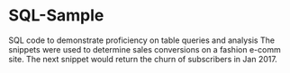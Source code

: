 # SQL-Sample
SQL code to demonstrate proficiency on table queries and analysis
The snippets were used to determine sales conversions on a fashion e-comm site.
The next snippet would return the churn of subscribers in Jan 2017.
